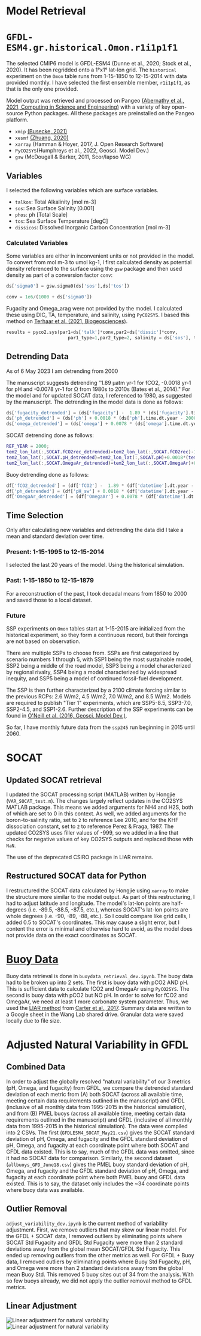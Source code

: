 # Model Retrieval 

# `GFDL-ESM4.gr.historical.Omon.r1i1p1f1`

The selected CMIP6 model is GFDL-ESM4 (Dunne et al., 2020; Stock et al., 2020). It has been regridded onto a 1°x1° lat-lon grid. The `historical` experiment on the `Omon` table runs from 1-15-1850 to 12-15-2014 with data provided monthly. I have selected the first ensemble member, `r1i1p1f1`, as that is the only one provided.

Model output was retrieved and processed on Pangeo [(Abernathy et al., 2021, Computing in Science and Engineering)](https://par.nsf.gov/servlets/purl/10287683) with a variety of key open-source Python packages. All these packages are preinstalled on the Pangeo platform.
* `xmip` [(Busecke, 2021)](https://cmip6-preprocessing.readthedocs.io/en/latest/)
* `xesmf` [(Zhuang, 2020)](https://xesmf.readthedocs.io/en/v0.6.3/)
* `xarray` (Hamman & Hoyer, 2017, J. Open Research Software)
* `PyCO2SYS`(Humphreys et al., 2022, Geosci. Model Dev.)
* `gsw` (McDougall & Barker, 2011, Scor/Iapso WG)


## Variables

I selected the following variables which are surface variables. 
* `talkos`: Total Alkalinity [mol m-3]
* `sos`: Sea Surface Salinity [0.001]
* `phos`: ph [Total Scale]
* `tos`: Sea Surface Temperature [degC]
* `dissicos`: Dissolved Inorganic Carbon Concentration [mol m-3]

### Calculated Variables

Some variables are either in inconvenient units or not provided in the model. To convert from mol m-3 to umol kg-1, I first calculated density as potential density referenced to the surface using the `gsw` package and then used density as part of a conversion factor `conv`:
```python
ds['sigma0'] = gsw.sigma0(ds['sos'],ds['tos'])

conv = 1e6/(1000 + ds['sigma0'])
```
Fugacity and Omega_arag were not provided by the model. I calculated these using DIC, TA, temperature, and salinity, using `PyCO2SYS`. I based this method on [Terhaar et al. (2021, Biogeosciences)](https://bg.copernicus.org/articles/18/2221/2021/bg-18-2221-2021-discussion.html).

```python
results = pyco2.sys(par1=ds['talk']*conv,par2=ds['dissic']*conv,
                       par1_type=1,par2_type=2, salinity = ds['sos'], temperature = ds['tos'])
``` 
## Detrending Data

As of 6 May 2023 I am detrending from 2000

The manuscript suggests detrending "1.89 µatm yr-1 for fCO2, -0.0018 yr-1 for pH and -0.0078 yr-1 for Ω from 1980s to 2010s (Bates et al., 2014)." For the model and for updated SOCAT data, I referenced to 1980, as suggested by the manuscript. The detrending in the model data is done as follows:

```python
ds['fugacity_detrended'] = (ds['fugacity'] -  1.89 * (ds['fugacity'].time.dt.year - 2000)) * xr.ones_like(ds['talk'])
ds['ph_detrended'] = (ds['ph'] + 0.0018 * (ds['ph'].time.dt.year - 2000)) * xr.ones_like(ds['talk'])
ds['omega_detrended'] = (ds['omega'] + 0.0078 * (ds['omega'].time.dt.year - 2000)) * xr.ones_like(ds['talk'])
```
SOCAT detrending done as follows:

```Matlab
REF_YEAR = 2000;
tem2_lon_lat(:,SOCAT.fCO2rec_detrended)=tem2_lon_lat(:,SOCAT.fCO2rec)-1.89*(tem2_lon_lat(:,SOCAT.yr)-REF_YEAR);
tem2_lon_lat(:,SOCAT.pH_detrended)=tem2_lon_lat(:,SOCAT.pH)+0.0018*(tem2_lon_lat(:,SOCAT.yr)-REF_YEAR);
tem2_lon_lat(:,SOCAT.OmegaAr_detrended)=tem2_lon_lat(:,SOCAT.OmegaAr)+0.0078*(tem2_lon_lat(:,SOCAT.yr)-REF_YEAR);
```

Buoy detrending done as follows:
```python
df['fCO2_detrended'] = (df['fCO2'] -  1.89 * (df['datetime'].dt.year - 2000)) 
df['ph_detrended'] = (df['pH_sw'] + 0.0018 * (df['datetime'].dt.year - 2000)) 
df['OmegaAr_detrended'] = (df['OmegaAr'] + 0.0078 * (df['datetime'].dt.year - 2000)) 
```

## Time Selection
Only after calculating new variables and detrending the data did I take a mean and standard deviation over time. 

### Present: 1-15-1995 to 12-15-2014

I selected the last 20 years of the model. Using the historical simulation.

### Past: 1-15-1850 to 12-15-1879

For a reconstruction of the past, I took decadal means from 1850 to 2000 and saved those to a local dataset.

### Future

SSP experiments on `Omon` tables start at 1-15-2015 are initialized from the historical experiment, so they form a continuous record, but their forcings are not based on observation.

There are multiple SSPs to choose from. SSPs are first categorized by scenario numbers 1 through 5, with SSP1 being the most sustainable model, SSP2 being a middle of the road model, SSP3 being a model characterized by regional rivalry, SSP4 being a model characterized by widespread inequity, and SSP5 being a model of continued fossil-fuel development. 

The SSP is then further characterized by a 2100 climate forcing similar to the previous RCPs: 2.6 W/m2, 4.5 W/m2, 7.0 W/m2, and 8.5 W/m2. Models are required to publish "Tier 1" experiments, which are SSP5-8.5, SSP3-7.0, SSP2-4.5, and SSP1-2.6. Further description of the SSP experiments can be found in [O'Neill et al. (2016, Geosci. Model Dev.)](https://gmd.copernicus.org/articles/9/3461/2016/).

So far, I have monthly future data from the `ssp245` run beginning in 2015 until 2060.

# SOCAT

## Updated SOCAT retrieval

I updated the SOCAT processing script (MATLAB) written by Hongjie (`VAR_SOCAT_test.m`). The changes largely reflect updates in the CO2SYS MATLAB package. This means we added arguments for NH4 and H2S, both of which are set to 0 in this context. As well, we added arguments for the boron-to-salinity ratio, set to `2` to reference Lee 2010, and for the KHF dissociation constant, set to `2` to reference Perez & Fraga, 1987. The updated CO2SYS uses filler values of -999, so we added in a line that checks for negative values of key CO2SYS outputs and replaced those with `NaN`.

The use of the deprecated CSIRO package in LIAR remains.

## Restructured SOCAT data for Python

I restructured the SOCAT data calculated by Hongjie using `xarray` to make the structure more similar to the model output. As part of this restructuring, I had to adjust latitude and longitude. The model's lat-lon points are half-degrees (i.e. -89.5, -88.5, -87.5, etc.), whereas SOCAT's lat-lon points are whole degrees (i.e. -90, -89, -88, etc.). So I could compare like grid cells, I added 0.5 to SOCAT's coordinates. This may cause a slight error, but I content the error is minimal and otherwise hard to avoid, as the model does not provide data on the exact coordinates as SOCAT.


# [Buoy Data](https://www.ncei.noaa.gov/access/ocean-carbon-acidification-data-system/oceans/Moorings/ndp097.html)

Buoy data retrieval is done in `buoydata_retrieval_dev.ipynb`. The buoy data had to be broken up into 2 sets. The first is buoy data with pCO2 AND pH. This is sufficient data to calculate fCO2 and OmegaAr using `PyCO2SYS`. The second is buoy data with pCO2 but NO pH. In order to solve for fCO2 and OmegaAr, we need at least 1 more carbonate system parameter. Thus, we used the [LIAR method](https://github.com/BRCScienceProducts/LIRs) from [Carter et al., 2017](https://aslopubs.onlinelibrary.wiley.com/doi/full/10.1002/lom3.10232). Summary data are written to a Google sheet in the Wang Lab shared drive. Granular data were saved locally due to file size.

# Adjusted Natural Variability in GFDL

## Combined Data
In order to adjust the globally resolved "natural variability" of our 3 metrics (pH, Omega, and fugacity) from GFDL, we compare the detrended standard deviation of each metric from (A) both SOCAT (across all available time, meeting certain data requirements outlined in the manuscript) and GFDL (inclusive of all monthly data from 1995-2015 in the historical simulation), and from (B) PMEL buoys (across all available time, meeting certain data requirements outlined in the manuscript) and GFDL (inclusive of all monthly data from 1995-2015 in the historical simulation). The data were compiled into 2 CSVs. The first (`GFDLESM4_SOCAT_May21.csv`) gives the SOCAT standard deviation of pH, Omega, and fugacity and the GFDL standard deviation of pH, Omega, and fugacity at each coordinate point where both SOCAT and GFDL data existed. This is to say, much of the GFDL data was omitted, since it had no SOCAT data for comparison. Similarly, the second dataset (`allbuoys_GFD_June18.csv`) gives the PMEL buoy standard deviation of pH, Omega, and fugacity and the GFDL standard deviation of pH, Omega, and fugacity at each coordinate point where both PMEL buoy and GFDL data existed. This is to say, the dataset only includes the ~34 coordinate points where buoy data was available.

## Outlier Removal 

`adjust_variability_dev.ipynb` is the current method of variability adjustment. First, we remove outliers that may skew our linear model. For the GFDL + SOCAT data, I removed outliers by eliminating points where SOCAT Std Fugacity and GFDL Std Fugacity were more than 2 standard deviations away from the global mean SOCAT/GFDL Std Fugacity. This ended up removing outliers from the other metrics as well. For GFDL + Buoy data, I removed outliers by eliminating points where Buoy Std Fugacity, pH, and Omega were more than 2 standard deviations away from the global mean Buoy Std. This removed 5 buoy sites out of 34 from the analysis. With so few buoys already, we did not apply the outlier removal method to GFDL metrics.

## Linear Adjustment

![Linear adjustment for natural variability](GFDL_SOCAT_STD_Linear_NoOutliers.png) 
![Linear adjustment for natural variability](GFDL_Buoy_STD_Linear_NoOutliers.png)





